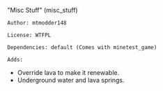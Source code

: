 "Misc Stuff" (misc_stuff)

	Author: mtmodder148

	License: WTFPL

	Dependencies: default (Comes with minetest_game)

	Adds:
 - Override lava to make it renewable.
 - Underground water and lava springs.